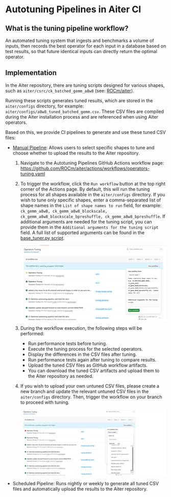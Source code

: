 # Autotuning Pipelines in Aiter CI

## What is the tuning pipeline workflow?

An automated tuning system that ingests and benchmarks a volume of inputs, then records the best operator for each input in a database based on test results, so that future identical inputs can directly return the optimal operator.

## Implementation

In the Aiter repository, there are tuning scripts designed for various shapes, such as `aiter/csrc/ck_batched_gemm_a8w8` (see: [ROCm/aiter](https://github.com/ROCm/aiter)).

Running these scripts generates tuned results, which are stored in the `aiter/configs` directory, for example: `aiter/configs/a8w8_tuned_batched_gemm.csv`. These CSV files are compiled during the Aiter installation process and are referenced when using Aiter operators.

Based on this, we provide CI pipelines to generate and use these tuned CSV files:

- [Manual Pipeline](https://github.com/ROCm/aiter/actions/workflows/operators-tuning.yaml): Allows users to select specific shapes to tune and choose whether to upload the results to the Aiter repository.

    1. Navigate to the Autotuning Pipelines GitHub Actions workflow page: https://github.com/ROCm/aiter/actions/workflows/operators-tuning.yaml
    
    2. To trigger the workflow, click the `Run workflow` button at the top right corner of the Actions page. By default, this will run the tuning process for all shapes available in the `aiter/configs` directory. If you wish to tune only specific shapes, enter a comma-separated list of shape names in the `List of shape names to run` field, for example: `ck_gemm_a8w8, ck_gemm_a8w8_blockscale, ck_gemm_a8w8_blockscale_bpreshuffle, ck_gemm_a8w8_bpreshuffle`. If additional arguments are needed for the tuning script, you can provide them in the `Additional arguments for the tuning script` field. A full list of supported arguments can be found in the [base_tuner.py script](https://github.com/ROCm/aiter/blob/main/aiter/utility/base_tuner.py#L70).

        ![Aiter Autotuning CI Pipeline - 1](https://raw.githubusercontent.com/ROCm/aiter/main/docs/images/autotuning_ci_pipeline_1.jpeg)

    3. During the workflow execution, the following steps will be performed:
        - Run performance tests before tuning.
        - Execute the tuning process for the selected operators.
        - Display the differences in the CSV files after tuning.
        - Run performance tests again after tuning to compare results.
        - Upload the tuned CSV files as GitHub workflow artifacts.
        - You can download the tuned CSV artifacts and upload them to the Aiter repository as needed.

    4. If you wish to upload your own untuned CSV files, please create a new branch and update the relevant untuned CSV files in the `aiter/configs` directory. Then, trigger the workflow on your branch to proceed with tuning.

        ![Aiter Autotuning CI Pipeline - 2](https://raw.githubusercontent.com/ROCm/aiter/main/docs/images/autotuning_ci_pipeline_2.jpeg)

- Scheduled Pipeline: Runs nightly or weekly to generate all tuned CSV files and automatically upload the results to the Aiter repository.

